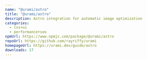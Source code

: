 ```yaml
---
name: "@urami/astro"
title: "@urami/astro"
description: Astro integration for automatic image optimization
categories:
  - css+ui
  - performance+seo
npmUrl: https://www.npmjs.com/package/@urami/astro
repoUrl: https://github.com/rayriffy/urami
homepageUrl: https://urami.dev/guide/astro
downloads: 17
---
```

